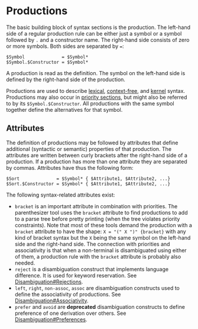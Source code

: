 # Productions

The basic building block of syntax sections is the production.
The left-hand side of a regular production rule can be either just a symbol or a symbol followed by ``.`` and a constructor name.
The right-hand side consists of zero or more symbols.
Both sides are separated by ``=``:

```
$Symbol              = $Symbol*
$Symbol.$Constructor = $Symbol*
```

A production is read as the definition.
The symbol on the left-hand side is defined by the right-hand side of the production.

Productions are used to describe [lexical](../lexical-sdf3/), [context-free](../context-free-sdf3/), and [kernel](../kernel-sdf3/) syntax.
Productions may also occur in [priority sections](../disambiguation/#priorities), but might also be referred to by its ``$Symbol.$Constructor``.
All productions with the same symbol together define the alternatives for that symbol.


## Attributes

The definition of productions may be followed by attributes that define additional (syntactic or semantic) properties of that production.
The attributes are written between curly brackets after the right-hand side of a production.
If a production has more than one attribute they are separated by commas.
Attributes have thus the following form:

```
$Sort              = $Symbol* { $Attribute1, $Attribute2, ...}
$Sort.$Constructor = $Symbol* { $Attribute1, $Attribute2, ...}
```

The following syntax-related attributes exist:

-  ``bracket`` is an important attribute in combination with priorities. The parenthesizer tool uses the ``bracket`` attribute to find productions to add to a parse tree before pretty printing (when the tree violates priority constraints). Note that most of these tools demand the production with a ``bracket`` attribute to have the shape: ``X = "(" X ")" {bracket}`` with any kind of bracket syntax but the ``X`` being the same symbol on the left-hand side and the right-hand side. The connection with priorities and associativity is that when a non-terminal is disambiguated using either of them, a production rule with the ``bracket`` attribute is probably also needed.
-  ``reject`` is a disambiguation construct that implements language difference. It is used for keyword reservation. See [Disambiguation#Rejections](../disambiguation/#rejections).
-  ``left``, ``right``, ``non-assoc``, ``assoc`` are disambiguation constructs used to define the associativity of productions. See [Disambiguation#Associativity](../disambiguation/#associativity).
-  ``prefer`` and ``avoid`` are **deprecated** disambiguation constructs to define preference of one derivation over others. See [Disambiguation#Preferences](../disambiguation/#preference).
